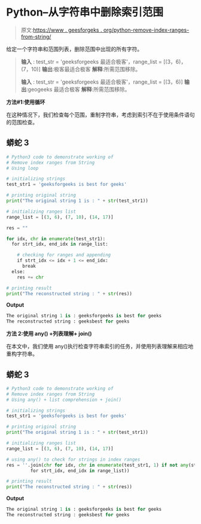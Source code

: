# Python–从字符串中删除索引范围

> 原文:[https://www . geesforgeks . org/python-remove-index-ranges-from-string/](https://www.geeksforgeeks.org/python-remove-index-ranges-from-string/)

给定一个字符串和范围列表，删除范围中出现的所有字符。

> **输入** : test_str = 'geeksforgeeks 最适合极客'，range_list = [(3，6)，(7，10)]
> **输出**:极客最适合极客
> **解释**:所需范围移除。
> 
> **输入** : test_str = 'geeksforgeeks 最适合极客'，range_list = [(3，6)]
> **输出**:geogeeks 最适合极客
> **解释**:所需范围移除。

**方法#1:使用循环**

在这种情况下，我们检查每个范围，重制字符串，考虑到索引不在于使用条件语句的范围检查。

## 蟒蛇 3

```py
# Python3 code to demonstrate working of 
# Remove index ranges from String 
# Using loop

# initializing strings
test_str1 = 'geeksforgeeks is best for geeks'

# printing original string
print("The original string 1 is : " + str(test_str1))

# initializing ranges list 
range_list = [(3, 6), (7, 10), (14, 17)]

res = ""

for idx, chr in enumerate(test_str1):
  for strt_idx, end_idx in range_list:

    # checking for ranges and appending 
    if strt_idx <= idx + 1 <= end_idx: 
      break
  else:
    res += chr

# printing result 
print("The reconstructed string : " + str(res)) 
```

**Output**

```py
The original string 1 is : geeksforgeeks is best for geeks
The reconstructed string : geeksbest for geeks

```

**方法 2:使用 any() +列表理解+ join()**

在本文中，我们使用 any()执行检查字符串索引的任务，并使用列表理解来相应地重构字符串。

## 蟒蛇 3

```py
# Python3 code to demonstrate working of 
# Remove index ranges from String 
# Using any() + list comprehension + join()

# initializing strings
test_str1 = 'geeksforgeeks is best for geeks'

# printing original string
print("The original string 1 is : " + str(test_str1))

# initializing ranges list 
range_list = [(3, 6), (7, 10), (14, 17)]

# using any() to check for strings in index ranges
res = ''.join(chr for idx, chr in enumerate(test_str1, 1) if not any(strt_idx <= idx <= end_idx 
         for strt_idx, end_idx in range_list))

# printing result 
print("The reconstructed string : " + str(res)) 
```

**Output**

```py
The original string 1 is : geeksforgeeks is best for geeks
The reconstructed string : geeksbest for geeks

```